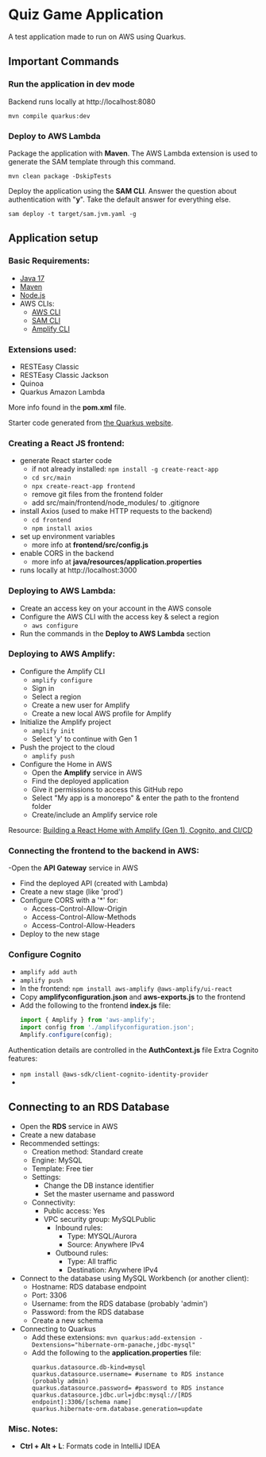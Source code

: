 # Quiz Game Application

A test application made to run on AWS using Quarkus.


## Important Commands

### Run the application in dev mode
Backend runs locally at http://localhost:8080

```shell script
mvn compile quarkus:dev
```

### Deploy to AWS Lambda

Package the application with **Maven**. The AWS Lambda extension is used to generate the SAM template through this command.

```shell script
mvn clean package -DskipTests
```

Deploy the application using the **SAM CLI**. Answer the question about authentication with "**y**". Take the default answer for everything else.

```shell script
sam deploy -t target/sam.jvm.yaml -g
```


## Application setup

### Basic Requirements:
- [Java 17](https://www.oracle.com/java/technologies/downloads/)
- [Maven](https://youtu.be/Xatr8AZLOsE?si=4aSqgVlvjE3dsGuU)
- [Node.js](https://nodejs.org/en)
- AWS CLIs:
  - [AWS CLI](https://docs.aws.amazon.com/cli/latest/userguide/getting-started-install.html#getting-started-install-instructions)
  - [SAM CLI](https://docs.aws.amazon.com/serverless-application-model/latest/developerguide/install-sam-cli.html)
  - [Amplify CLI](https://docs.amplify.aws/cli/start/install)

### Extensions used:
- RESTEasy Classic
- RESTEasy Classic Jackson
- Quinoa
- Quarkus Amazon Lambda

More info found in the **pom.xml** file.

Starter code generated from [the Quarkus website](https://code.quarkus.io/).

### Creating a React JS frontend:
- generate React starter code
  - if not already installed: `npm install -g create-react-app`
  - `cd src/main`
  - `npx create-react-app frontend`
  - remove git files from the frontend folder
  - add src/main/frontend/node_modules/ to .gitignore
- install Axios (used to make HTTP requests to the backend)
  - `cd frontend`
  - `npm install axios`
- set up environment variables
  - more info at **frontend/src/config.js**
- enable CORS in the backend
  - more info at **java/resources/application.properties**
- runs locally at http://localhost:3000

### Deploying to AWS Lambda:
- Create an access key on your account in the AWS console
- Configure the AWS CLI with the access key & select a region
  - `aws configure`
- Run the commands in the **Deploy to AWS Lambda** section

### Deploying to AWS Amplify:
- Configure the Amplify CLI
  - `amplify configure`
  - Sign in
  - Select a region
  - Create a new user for Amplify
  - Create a new local AWS profile for Amplify
- Initialize the Amplify project
  - `amplify init`
  - Select 'y' to continue with Gen 1
- Push the project to the cloud
  - `amplify push`
- Configure the Home in AWS
  - Open the **Amplify** service in AWS
  - Find the deployed application
  - Give it permissions to access this GitHub repo
  - Select "My app is a monorepo" & enter the path to the frontend folder
  - Create/include an Amplify service role

Resource: [Building a React Home with Amplify (Gen 1), Cognito, and CI/CD](https://www.youtube.com/watch?v=ma1FA2be8Ac)

### Connecting the frontend to the backend in AWS:
-Open the **API Gateway** service in AWS
- Find the deployed API (created with Lambda)
- Create a new stage (like 'prod')
- Configure CORS with a '*' for:
  - Access-Control-Allow-Origin
  - Access-Control-Allow-Methods
  - Access-Control-Allow-Headers
- Deploy to the new stage

### Configure Cognito
- `amplify add auth`
- `amplify push`
- In the frontend: `npm install aws-amplify @aws-amplify/ui-react`
- Copy **amplifyconfiguration.json** and **aws-exports.js** to the frontend
- Add the following to the frontend **index.js** file:
  ```javascript
  import { Amplify } from 'aws-amplify';
  import config from './amplifyconfiguration.json';
  Amplify.configure(config);
  ```
Authentication details are controlled in the **AuthContext.js** file
Extra Cognito features:
- `npm install @aws-sdk/client-cognito-identity-provider`
- 

## Connecting to an RDS Database
- Open the **RDS** service in AWS
- Create a new database
- Recommended settings:
  - Creation method: Standard create
  - Engine: MySQL
  - Template: Free tier
  - Settings:
    - Change the DB instance identifier
    - Set the master username and password
  - Connectivity:
    - Public access: Yes
    - VPC security group: MySQLPublic
      - Inbound rules:
        - Type: MYSQL/Aurora 
        - Source: Anywhere IPv4
      - Outbound rules:
        - Type: All traffic 
        - Destination: Anywhere IPv4
- Connect to the database using MySQL Workbench (or another client):
  - Hostname: RDS database endpoint
  - Port: 3306
  - Username: from the RDS database (probably 'admin')
  - Password: from the RDS database
  - Create a new schema
- Connecting to Quarkus
  - Add these extensions: `mvn quarkus:add-extension -Dextensions="hibernate-orm-panache,jdbc-mysql"`
  - Add the following to the **application.properties** file:
    ```properties
    quarkus.datasource.db-kind=mysql
    quarkus.datasource.username= #username to RDS instance (probably admin)
    quarkus.datasource.password= #password to RDS instance
    quarkus.datasource.jdbc.url=jdbc:mysql://[RDS endpoint]:3306/[schema name]
    quarkus.hibernate-orm.database.generation=update
    ```


### Misc. Notes:
- **Ctrl + Alt + L**: Formats code in IntelliJ IDEA